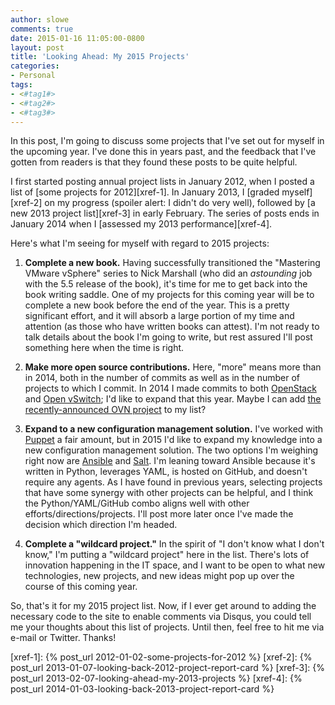 ```yaml
---
author: slowe
comments: true
date: 2015-01-16 11:05:00-0800
layout: post
title: 'Looking Ahead: My 2015 Projects'
categories:
- Personal
tags:
- <#tag1#>
- <#tag2#>
- <#tag3#>
---
```


In this post, I'm going to discuss some projects that I've set out for myself in the upcoming year. I've done this in years past, and the feedback that I've gotten from readers is that they found these posts to be quite helpful.

I first started posting annual project lists in January 2012, when I posted a list of [some projects for 2012][xref-1]. In January 2013, I [graded myself][xref-2] on my progress (spoiler alert: I didn't do very well), followed by [a new 2013 project list][xref-3] in early February. The series of posts ends in January 2014 when I [assessed my 2013 performance][xref-4].

Here's what I'm seeing for myself with regard to 2015 projects:

1. **Complete a new book.** Having successfully transitioned the "Mastering VMware vSphere" series to Nick Marshall (who did an _astounding_ job with the 5.5 release of the book), it's time for me to get back into the book writing saddle. One of my projects for this coming year will be to complete a new book before the end of the year. This is a pretty significant effort, and it will absorb a large portion of my time and attention (as those who have written books can attest). I'm not ready to talk details about the book I'm going to write, but rest assured I'll post something here when the time is right.

2. **Make more open source contributions.** Here, "more" means more than in 2014, both in the number of commits as well as in the number of projects to which I commit. In 2014 I made commits to both [OpenStack][link-4] and [Open vSwitch][link-5]; I'd like to expand that this year. Maybe I can add [the recently-announced OVN project][link-1] to my list?

3. **Expand to a new configuration management solution.** I've worked with [Puppet][link-6] a fair amount, but in 2015 I'd like to expand my knowledge into a new configuration management solution. The two options I'm weighing right now are [Ansible][link-2] and [Salt][link-2]. I'm leaning toward Ansible because it's written in Python, leverages YAML, is hosted on GitHub, and doesn't require any agents. As I have found in previous years, selecting projects that have some synergy with other projects can be helpful, and I think the Python/YAML/GitHub combo aligns well with other efforts/directions/projects. I'll post more later once I've made the decision which direction I'm headed.

4. **Complete a "wildcard project."** In the spirit of "I don't know what I don't know," I'm putting a "wildcard project" here in the list. There's lots of innovation happening in the IT space, and I want to be open to what new technologies, new projects, and new ideas might pop up over the course of this coming year.

So, that's it for my 2015 project list. Now, if I ever get around to adding the necessary code to the site to enable comments via Disqus, you could tell me your thoughts about this list of projects. Until then, feel free to hit me via e-mail or Twitter. Thanks!


[link-1]: http://networkheresy.com/2015/01/13/ovn-bringing-native-virtual-networking-to-ovs/
[link-2]: http://www.ansible.com/home/
[link-3]: http://www.saltstack.com/
[link-4]: http://www.openstack.org/
[link-5]: http://openvswitch.org/
[link-6]: http://puppetlabs.com/



[xref-1]: {% post_url 2012-01-02-some-projects-for-2012 %}
[xref-2]: {% post_url 2013-01-07-looking-back-2012-project-report-card %}
[xref-3]: {% post_url 2013-02-07-looking-ahead-my-2013-projects %}
[xref-4]: {% post_url 2014-01-03-looking-back-2013-project-report-card %}